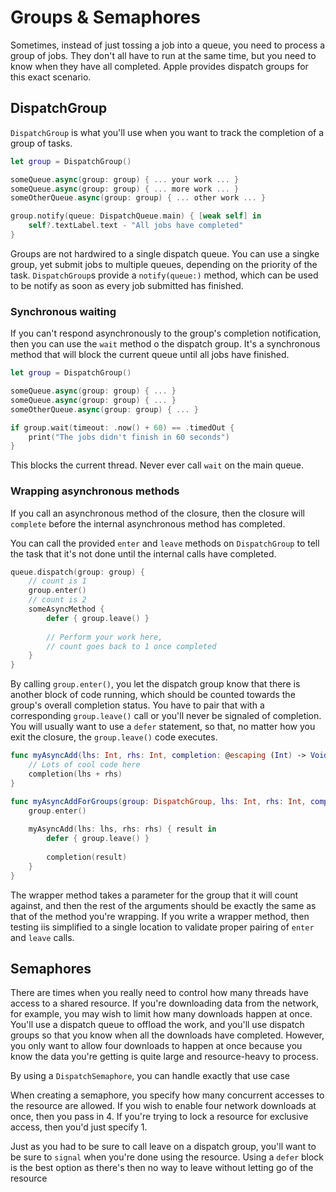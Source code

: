 #  Groups & Semaphores

Sometimes, instead of just tossing a job into a queue, you need to process a group of jobs. They don't all have to run at the same time, but you need to know when they have all completed. Apple provides dispatch groups for this exact scenario.

## DispatchGroup
`DispatchGroup` is what you'll use when you want to track the completion of a group of tasks.

```swift
let group = DispatchGroup()

someQueue.async(group: group) { ... your work ... }
someQueue.async(group: group) { ... more work ... }
someOtherQueue.async(group: group) { ... other work ... }

group.notify(queue: DispatchQueue.main) { [weak self] in 
    self?.textLabel.text - "All jobs have completed"
}
```
Groups are not hardwired to a single dispatch queue. You can use a singke group, yet submit jobs to multiple queues, depending on the priority of the task.
`DispatchGroup`s provide a `notify(queue:)` method, which can be used to be notify as soon as every job submitted has finished.

### Synchronous waiting
If you can't respond asynchronously to the group's completion notification, then you can use the `wait` method o the dispatch group. It's a synchronous method that will block the current queue until all jobs have finished.

```swift
let group = DispatchGroup()

someQueue.async(group: group) { ... }
someQueue.async(group: group) { ... }
someOtherQueue.async(group: group) { ... }

if group.wait(timeout: .now() + 60) == .timedOut {
    print("The jobs didn't finish in 60 seconds")
}
```
This blocks the current thread. Never ever call `wait` on the main queue.

### Wrapping asynchronous methods
If you call an asynchronous method of the closure, then the closure will `complete` before the internal asynchronous method has completed.

You can call the provided `enter` and `leave` methods on `DispatchGroup` to tell the task that it's not done until the internal calls have completed.

```swift
queue.dispatch(group: group) {
    // count is 1
    group.enter()
    // count is 2
    someAsyncMethod {
        defer { group.leave() }
        
        // Perform your work here,
        // count goes back to 1 once completed
    }
}
```
By calling `group.enter()`, you let the dispatch group know that there is another block of code running, which should be counted towards the group's overall completion status. You have to pair that with a corresponding `group.leave()` call or you'll never be signaled of completion.
You will usually want to use a `defer` statement, so that, no matter how you exit the closure, the `group.leave()` code executes.

```swift
func myAsyncAdd(lhs: Int, rhs: Int, completion: @escaping (Int) -> Void) {
    // Lots of cool code here
    completion(lhs + rhs)
}

func myAsyncAddForGroups(group: DispatchGroup, lhs: Int, rhs: Int, completion: @escaping (Int) -> Void) {
    group.enter()
    
    myAsyncAdd(lhs: lhs, rhs: rhs) { result in
        defer { group.leave() }
        
        completion(result)
    }
}
```
The wrapper method takes a parameter for the group that it will count against, and then the rest of the arguments should be exactly the same as that of the method you're wrapping.
If you write a wrapper method, then testing iis simplified to a single location to validate proper pairing of `enter` and `leave` calls.


## Semaphores
There are times when you really need to control how many threads have access to a shared resource.
If you're downloading data from the network, for example, you may wish to limit how many downloads happen at once. You'll use a dispatch queue to offload the work, and you'll use dispatch groups so that you know when all the downloads have completed. However, you only want to allow four downloads to happen at once because you know the data you're getting is quite large and resource-heavy to process.

By using a `DispatchSemaphore`, you can handle exactly that use case

When creating a semaphore, you specify how many concurrent accesses to the resource are allowed. If you wish to enable four network downloads at once, then you pass in 4. If you're trying to lock a resource for exclusive access, then you'd just specify 1.

Just as you had to be sure to call leave on a dispatch group, you'll want to be sure to `signal` when you're done using the resource. Using a `defer` block is the best option as there's then no way to leave without letting go of the resource
